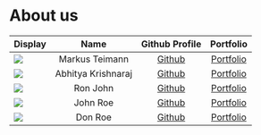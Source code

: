 # About us


Display |        Name        |                 Github Profile                 | Portfolio 
--------|:------------------:|:----------------------------------------------:|:---------:
![](https://via.placeholder.com/100.png?text=Photo) |      Markus Teimann      |         [Github](https://github.com/)          | [Portfolio](docs/team/johndoe.md)
![](https://via.placeholder.com/100.png?text=Photo) | Abhitya Krishnaraj | [Github](https://github.com/abhityakrishnaraj) | [Portfolio](docs/team/johndoe.md)
![](https://via.placeholder.com/100.png?text=Photo) |      Ron John      |         [Github](https://github.com/)          | [Portfolio](docs/team/johndoe.md)
![](https://via.placeholder.com/100.png?text=Photo) |      John Roe      |         [Github](https://github.com/)          | [Portfolio](docs/team/johndoe.md)
![](https://via.placeholder.com/100.png?text=Photo) |      Don Roe       |         [Github](https://github.com/)          | [Portfolio](docs/team/johndoe.md)

